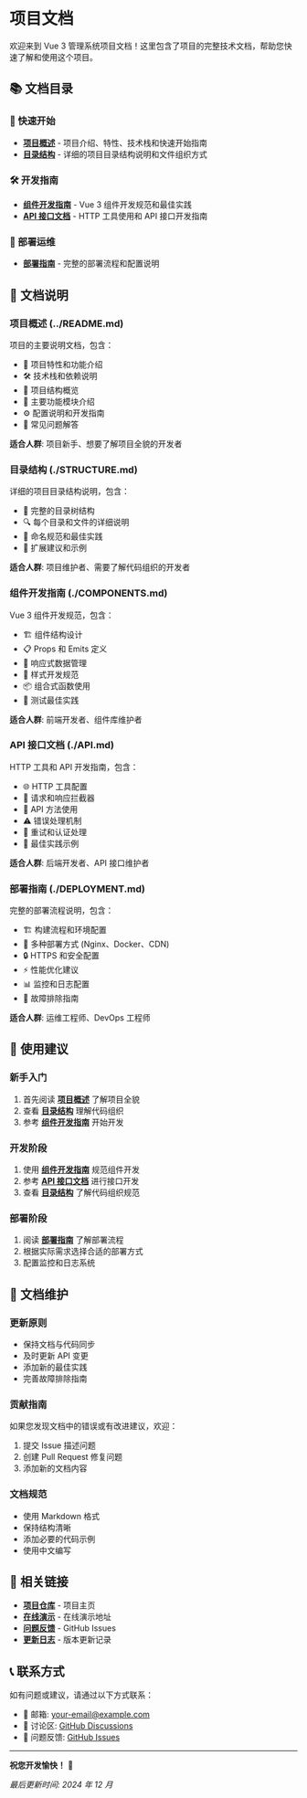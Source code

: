 # 项目文档

欢迎来到 Vue 3 管理系统项目文档！这里包含了项目的完整技术文档，帮助您快速了解和使用这个项目。

## 📚 文档目录

### 🚀 快速开始

- **[项目概述](../README.md)** - 项目介绍、特性、技术栈和快速开始指南
- **[目录结构](./STRUCTURE.md)** - 详细的项目目录结构说明和文件组织方式

### 🛠 开发指南

- **[组件开发指南](./COMPONENTS.md)** - Vue 3 组件开发规范和最佳实践
- **[API 接口文档](./API.md)** - HTTP 工具使用和 API 接口开发指南

### 🚀 部署运维

- **[部署指南](./DEPLOYMENT.md)** - 完整的部署流程和配置说明

## 📖 文档说明

### 项目概述 (../README.md)

项目的主要说明文档，包含：

- 🌟 项目特性和功能介绍
- 🛠 技术栈和依赖说明
- 📁 项目结构概览
- 🎯 主要功能模块介绍
- ⚙️ 配置说明和开发指南
- 🐛 常见问题解答

**适合人群**: 项目新手、想要了解项目全貌的开发者

### 目录结构 (./STRUCTURE.md)

详细的项目目录结构说明，包含：

- 📁 完整的目录树结构
- 🔍 每个目录和文件的详细说明
- 📝 命名规范和最佳实践
- 🎯 扩展建议和示例

**适合人群**: 项目维护者、需要了解代码组织的开发者

### 组件开发指南 (./COMPONENTS.md)

Vue 3 组件开发规范，包含：

- 🏗 组件结构设计
- 📋 Props 和 Emits 定义
- 🔄 响应式数据管理
- 🎨 样式开发规范
- 📦 组合式函数使用
- 🧪 测试最佳实践

**适合人群**: 前端开发者、组件库维护者

### API 接口文档 (./API.md)

HTTP 工具和 API 开发指南，包含：

- 🌐 HTTP 工具配置
- 🔧 请求和响应拦截器
- 📡 API 方法使用
- ⚠️ 错误处理机制
- 🔄 重试和认证处理
- 📝 最佳实践示例

**适合人群**: 后端开发者、API 接口维护者

### 部署指南 (./DEPLOYMENT.md)

完整的部署流程说明，包含：

- 🏗 构建流程和环境配置
- 🚀 多种部署方式 (Nginx、Docker、CDN)
- 🔒 HTTPS 和安全配置
- ⚡ 性能优化建议
- 📊 监控和日志配置
- 🔧 故障排除指南

**适合人群**: 运维工程师、DevOps 工程师

## 🎯 使用建议

### 新手入门

1. 首先阅读 **[项目概述](../README.md)** 了解项目全貌
2. 查看 **[目录结构](./STRUCTURE.md)** 理解代码组织
3. 参考 **[组件开发指南](./COMPONENTS.md)** 开始开发

### 开发阶段

1. 使用 **[组件开发指南](./COMPONENTS.md)** 规范组件开发
2. 参考 **[API 接口文档](./API.md)** 进行接口开发
3. 查看 **[目录结构](./STRUCTURE.md)** 了解代码组织规范

### 部署阶段

1. 阅读 **[部署指南](./DEPLOYMENT.md)** 了解部署流程
2. 根据实际需求选择合适的部署方式
3. 配置监控和日志系统

## 📝 文档维护

### 更新原则

- 保持文档与代码同步
- 及时更新 API 变更
- 添加新的最佳实践
- 完善故障排除指南

### 贡献指南

如果您发现文档中的错误或有改进建议，欢迎：

1. 提交 Issue 描述问题
2. 创建 Pull Request 修复问题
3. 添加新的文档内容

### 文档规范

- 使用 Markdown 格式
- 保持结构清晰
- 添加必要的代码示例
- 使用中文编写

## 🔗 相关链接

- **[项目仓库](../README.md)** - 项目主页
- **[在线演示](https://your-demo-url.com)** - 在线演示地址
- **[问题反馈](https://github.com/your-repo/issues)** - GitHub Issues
- **[更新日志](../CHANGELOG.md)** - 版本更新记录

## 📞 联系方式

如有问题或建议，请通过以下方式联系：

- 📧 邮箱: your-email@example.com
- 💬 讨论区: [GitHub Discussions](https://github.com/your-repo/discussions)
- 🐛 问题反馈: [GitHub Issues](https://github.com/your-repo/issues)

---

**祝您开发愉快！** 🎉

_最后更新时间: 2024 年 12 月_

